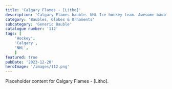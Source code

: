 ```yaml
---
title: 'Calgary Flames - [Litho]'
description: 'Calgary Flames bauble. NHL Ice hockey team. Awesome bauble which is used with our generic bauble housing. You can have this so it is a Calgary logo either side or a logo on one and litho window of a player on the other. 2 players available Al MacInnis or jarome iginla.'
category: 'Baubles, Globes & Ornaments'
subcategory: 'Generic Bauble'
catalogue number: '112'
tags: [
    'Hockey', 
    'Calgary',
    'NHL', 
    ]
featured: true
pubDate: '2023-12-20'
heroImage: '/images/112.png'
---
```


Placeholder content for Calgary Flames - [Litho].